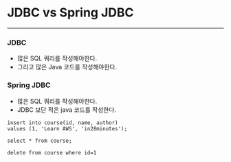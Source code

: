 # JDBC vs Spring JDBC

-------

### JDBC
- 많은 SQL 쿼리를 작성해야한다.
- 그리고 많은 Java 코드를 작성해야한다.

### Spring JDBC

- 많은 SQL 쿼리를 작성해야한다.
- JDBC 보단 적은 java 코드를 작성한다.


~~~h2
insert into course(id, name, author)
values (1, 'Learn AWS', 'in28minutes');

select * from course;

delete from course where id=1
~~~